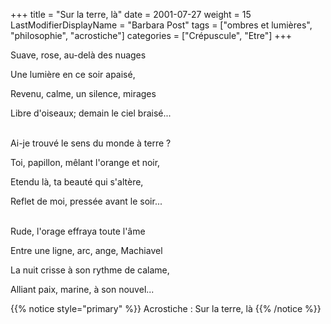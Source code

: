 +++
title = "Sur la terre, là"
date = 2001-07-27
weight = 15
LastModifierDisplayName = "Barbara Post"
tags = ["ombres et lumières", "philosophie", "acrostiche"]
categories = ["Crépuscule", "Etre"]
+++

Suave, rose, au-delà des nuages

Une lumière en ce soir apaisé,

Revenu, calme, un silence, mirages

Libre d'oiseaux; demain le ciel braisé...

 \
Ai-je trouvé le sens du monde à terre ?

Toi, papillon, mêlant l'orange et noir,

Etendu là, ta beauté qui s'altère,

Reflet de moi, pressée avant le soir...

 \
Rude, l'orage effraya toute l'âme

Entre une ligne, arc, ange, Machiavel

La nuit crisse à son rythme de calame,

Alliant paix, marine, à son nouvel...

{{% notice style="primary" %}}
Acrostiche : Sur la terre, là
{{% /notice %}}
